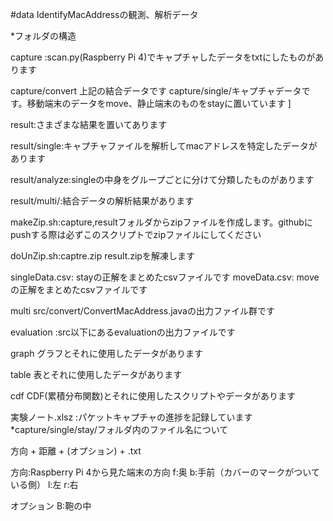 #data
IdentifyMacAddressの観測、解析データ

*フォルダの構造

capture :scan.py(Raspberry Pi 4)でキャプチャしたデータをtxtにしたものがあります

capture/convert 上記の結合データです
capture/single/キャプチャデータです。移動端末のデータをmove、静止端末のものをstayに置いています
]

result:さまざまな結果を置いてあります

result/single:キャプチャファイルを解析してmacアドレスを特定したデータがあります

result/analyze:singleの中身をグループごとに分けて分類したものがあります

result/multi/:結合データの解析結果があります

makeZip.sh:capture,resultフォルダからzipファイルを作成します。githubにpushする際は必ずこのスクリプトでzipファイルにしてください

doUnZip.sh:captre.zip result.zipを解凍します

singleData.csv: stayの正解をまとめたcsvファイルです
moveData.csv: moveの正解をまとめたcsvファイルです

multi
src/convert/ConvertMacAddress.javaの出力ファイル群です

evaluation
:src以下にあるevaluationの出力ファイルです

graph
グラフとそれに使用したデータがあります

table
表とそれに使用したデータがあります

cdf
CDF(累積分布関数)とそれに使用したスクリプトやデータがあります

実験ノート.xlsz :パケットキャプチャの進捗を記録しています
*capture/single/stay/フォルダ内のファイル名について

方向 + 距離 + (オプション) + .txt

方向:Raspberry Pi 4から見た端末の方向
f:奥
b:手前（カバーのマークがついている側）
l:左
r:右

オプション
B:鞄の中

